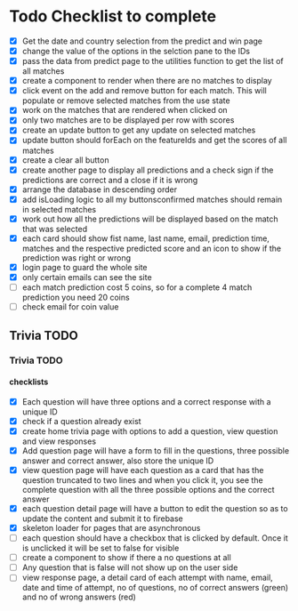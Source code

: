 # Todo Checklist to complete

- [x] Get the date and country selection from the predict and win page
- [x] change the value of the options in the selction pane to the IDs
- [x] pass the data from predict page to the utilities function to get the list of all matches
- [x] create a component to render when there are no matches to display
- [x] click event on the add and remove button for each match. This will populate or remove selected matches from the use state
- [x] work on the matches that are rendered when clicked on
- [x] only two matches are to be displayed per row with scores
- [x] create an update button to get any update on selected matches
- [x] update button should forEach on the featureIds and get the scores of all matches
- [x] create a clear all button
- [x] create another page to display all predictions and a check sign if the predictions are correct and a close if it is wrong
- [x] arrange the database in descending order
- [x] add isLoading logic to all my buttonsconfirmed matches should remain in selected matches
- [x] work out how all the predictions will be displayed based on the match that was selected
- [x] each card should show fist name, last name, email, prediction time, matches and the respective predicted score and an icon to show if the prediction was right or wrong
- [x] login page to guard the whole site
- [x] only certain emails can see the site
- [ ] each match prediction cost 5 coins, so for a complete 4 match prediction you need 20 coins
- [ ] check email for coin value

## Trivia TODO

### Trivia TODO
#### checklists
- [x] Each question will have three options and a correct response with a unique ID
- [x] check if a question already exist
- [x] create home trivia page with options to add a question, view question and view responses
- [x] Add question page will have a form to fill in the questions, three possible answer and correct answer, also store the unique ID
- [x] view question page will have each question as a card that has the question truncated to two lines and when you click it, you see the complete question with all the three possible options and the correct answer
- [x] each question detail page will have a button to edit the question so as to update the content and submit it to firebase
- [x] skeleton loader for pages that are asynchronous
- [ ] each question should have a checkbox that is clicked by default. Once it is unclicked it will be set to false for visible
- [ ] create a component to show if there a no questions at all
- [ ] Any question that is false will not show up on the user side
- [ ] view response page, a detail card of each attempt with name, email, date and time of attempt, no of questions, no of correct answers (green) and no of wrong answers (red)
